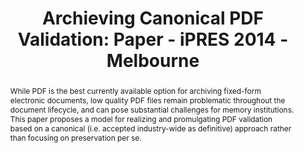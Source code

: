 ---
abstract: 'While PDF is the best currently available option for archiving fixed-form
  electronic documents, low quality PDF files remain problematic throughout the document
  lifecycle, and can pose substantial challenges for memory institutions.


  This paper proposes a model for realizing and promulgating PDF validation based
  on a canonical (i.e. accepted industry-wide as definitive) approach rather than
  focusing on preservation per se.  '
creators:
- Johnson, Duff
date: null
document_url: https://services.phaidra.univie.ac.at/api/object/o:378070/download
grand_parent: iPRES
institutions: []
keywords:
- pdf
- pdf/a
- software
- validation
- standard
- canonical
- adoption
landing_page_url: https://phaidra.univie.ac.at/o:378070
language: eng
layout: publication
license: CC BY-NC-SA 3.0 AT
notes_url: null
parent: iPRES 2014
presentation_url: null
size: 231856
source_name: iPRES
title: 'Archieving Canonical PDF Validation: Paper - iPRES 2014 - Melbourne'
type: paper
year: 2014
---